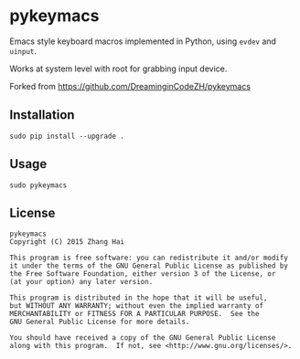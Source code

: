 # pykeymacs

Emacs style keyboard macros implemented in Python, using `evdev` and `uinput`.

Works at system level with root for grabbing input device.

Forked from https://github.com/DreaminginCodeZH/pykeymacs

## Installation

    sudo pip install --upgrade .
    
## Usage

    sudo pykeymacs

## License

    pykeymacs
    Copyright (C) 2015 Zhang Hai

    This program is free software: you can redistribute it and/or modify
    it under the terms of the GNU General Public License as published by
    the Free Software Foundation, either version 3 of the License, or
    (at your option) any later version.

    This program is distributed in the hope that it will be useful,
    but WITHOUT ANY WARRANTY; without even the implied warranty of
    MERCHANTABILITY or FITNESS FOR A PARTICULAR PURPOSE.  See the
    GNU General Public License for more details.

    You should have received a copy of the GNU General Public License
    along with this program.  If not, see <http://www.gnu.org/licenses/>.
